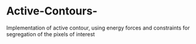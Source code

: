 # Active-Contours-
Implementation of active contour, using energy forces and constraints for segregation of the pixels of interest
